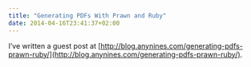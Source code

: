 ```yaml
---
title: "Generating PDFs With Prawn and Ruby"
date: 2014-04-16T23:41:37+02:00
---
```


I’ve written a guest post at [http://blog.anynines.com/generating-pdfs-prawn-ruby/](http://blog.anynines.com/generating-pdfs-prawn-ruby/).

